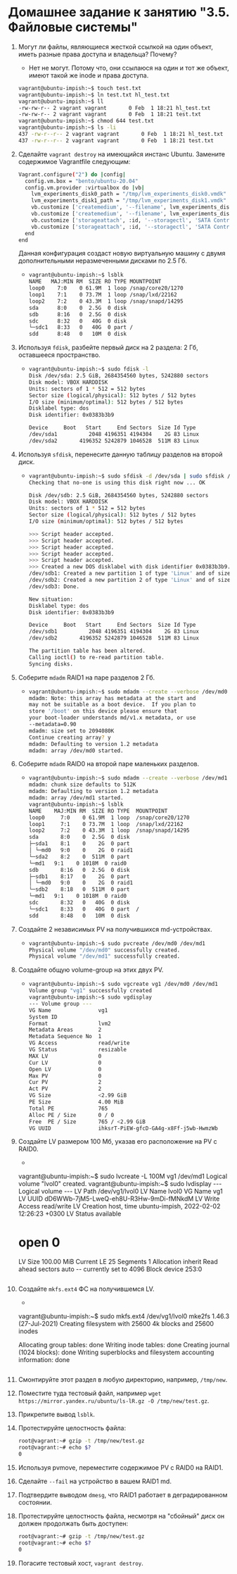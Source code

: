 # Домашнее задание к занятию "3.5. Файловые системы"

1. Могут ли файлы, являющиеся жесткой ссылкой на один объект, иметь разные права доступа и владельца? Почему?

   * Нет не могут. Потому что, они ссылаюся на один и тот же объект, имеют такой же inode и права доступа.
   ```bash
   vagrant@ubuntu-impish:~$ touch test.txt
   vagrant@ubuntu-impish:~$ ln test.txt hl_test.txt
   vagrant@ubuntu-impish:~$ ll
   -rw-rw-r-- 2 vagrant vagrant       0 Feb  1 18:21 hl_test.txt
   -rw-rw-r-- 2 vagrant vagrant       0 Feb  1 18:21 test.txt
   vagrant@ubuntu-impish:~$ chmod 644 test.txt
   vagrant@ubuntu-impish:~$ ls -li
   437 -rw-r--r-- 2 vagrant vagrant       0 Feb  1 18:21 hl_test.txt
   437 -rw-r--r-- 2 vagrant vagrant       0 Feb  1 18:21 test.txt
   ```

1. Сделайте `vagrant destroy` на имеющийся инстанс Ubuntu. Замените содержимое Vagrantfile следующим:

    ```bash
    Vagrant.configure("2") do |config|
      config.vm.box = "bento/ubuntu-20.04"
      config.vm.provider :virtualbox do |vb|
        lvm_experiments_disk0_path = "/tmp/lvm_experiments_disk0.vmdk"
        lvm_experiments_disk1_path = "/tmp/lvm_experiments_disk1.vmdk"
        vb.customize ['createmedium', '--filename', lvm_experiments_disk0_path, '--size', 2560]
        vb.customize ['createmedium', '--filename', lvm_experiments_disk1_path, '--size', 2560]
        vb.customize ['storageattach', :id, '--storagectl', 'SATA Controller', '--port', 1, '--device', 0, '--type', 'hdd', '--medium', lvm_experiments_disk0_path]
        vb.customize ['storageattach', :id, '--storagectl', 'SATA Controller', '--port', 2, '--device', 0, '--type', 'hdd', '--medium', lvm_experiments_disk1_path]
      end
    end
    ```

    Данная конфигурация создаст новую виртуальную машину с двумя дополнительными неразмеченными дисками по 2.5 Гб.

    * ```bash
      vagrant@ubuntu-impish:~$ lsblk
      NAME   MAJ:MIN RM  SIZE RO TYPE MOUNTPOINT
      loop0    7:0    0 61.9M  1 loop /snap/core20/1270
      loop1    7:1    0 73.7M  1 loop /snap/lxd/22162
      loop2    7:2    0 43.3M  1 loop /snap/snapd/14295
      sda      8:0    0  2.5G  0 disk
      sdb      8:16   0  2.5G  0 disk
      sdc      8:32   0   40G  0 disk
      └─sdc1   8:33   0   40G  0 part /
      sdd      8:48   0   10M  0 disk
      ```

1. Используя `fdisk`, разбейте первый диск на 2 раздела: 2 Гб, оставшееся пространство.

   * ```bash
     vagrant@ubuntu-impish:~$ sudo fdisk -l
     Disk /dev/sda: 2.5 GiB, 2684354560 bytes, 5242880 sectors
     Disk model: VBOX HARDDISK
     Units: sectors of 1 * 512 = 512 bytes
     Sector size (logical/physical): 512 bytes / 512 bytes
     I/O size (minimum/optimal): 512 bytes / 512 bytes
     Disklabel type: dos
     Disk identifier: 0x0383b3b9

     Device     Boot   Start     End Sectors  Size Id Type
     /dev/sda1          2048 4196351 4194304    2G 83 Linux
     /dev/sda2       4196352 5242879 1046528  511M 83 Linux
     ```

1. Используя `sfdisk`, перенесите данную таблицу разделов на второй диск.

   * ```bash
     vagrant@ubuntu-impish:~$ sudo sfdisk -d /dev/sda | sudo sfdisk /dev/sdb
     Checking that no-one is using this disk right now ... OK

     Disk /dev/sdb: 2.5 GiB, 2684354560 bytes, 5242880 sectors
     Disk model: VBOX HARDDISK
     Units: sectors of 1 * 512 = 512 bytes
     Sector size (logical/physical): 512 bytes / 512 bytes
     I/O size (minimum/optimal): 512 bytes / 512 bytes

     >>> Script header accepted.
     >>> Script header accepted.
     >>> Script header accepted.
     >>> Script header accepted.
     >>> Script header accepted.
     >>> Created a new DOS disklabel with disk identifier 0x0383b3b9.
     /dev/sdb1: Created a new partition 1 of type 'Linux' and of size 2 GiB.
     /dev/sdb2: Created a new partition 2 of type 'Linux' and of size 511 MiB.
     /dev/sdb3: Done.

     New situation:
     Disklabel type: dos
     Disk identifier: 0x0383b3b9

     Device     Boot   Start     End Sectors  Size Id Type
     /dev/sdb1          2048 4196351 4194304    2G 83 Linux
     /dev/sdb2       4196352 5242879 1046528  511M 83 Linux

     The partition table has been altered.
     Calling ioctl() to re-read partition table.
     Syncing disks.
     ```

1. Соберите `mdadm` RAID1 на паре разделов 2 Гб.

   * ```bash
     vagrant@ubuntu-impish:~$ sudo mdadm --create --verbose /dev/md0 -l 1 -n 2 /dev/sd{a1,b1}
     mdadm: Note: this array has metadata at the start and
     may not be suitable as a boot device.  If you plan to
     store '/boot' on this device please ensure that
     your boot-loader understands md/v1.x metadata, or use
     --metadata=0.90
     mdadm: size set to 2094080K
     Continue creating array? y
     mdadm: Defaulting to version 1.2 metadata
     mdadm: array /dev/md0 started.
     ```

1. Соберите `mdadm` RAID0 на второй паре маленьких разделов.

   * ```bash
     vagrant@ubuntu-impish:~$ sudo mdadm --create --verbose /dev/md1 -l 0 -n 2 /dev/sd{a2,b2}
     mdadm: chunk size defaults to 512K
     mdadm: Defaulting to version 1.2 metadata
     mdadm: array /dev/md1 started.
     vagrant@ubuntu-impish:~$ lsblk
     NAME    MAJ:MIN RM  SIZE RO TYPE  MOUNTPOINT
     loop0     7:0    0 61.9M  1 loop  /snap/core20/1270
     loop1     7:1    0 73.7M  1 loop  /snap/lxd/22162
     loop2     7:2    0 43.3M  1 loop  /snap/snapd/14295
     sda       8:0    0  2.5G  0 disk
     ├─sda1    8:1    0    2G  0 part
     │ └─md0   9:0    0    2G  0 raid1
     └─sda2    8:2    0  511M  0 part
     └─md1   9:1    0 1018M  0 raid0
     sdb       8:16   0  2.5G  0 disk
     ├─sdb1    8:17   0    2G  0 part
     │ └─md0   9:0    0    2G  0 raid1
     └─sdb2    8:18   0  511M  0 part
     └─md1   9:1    0 1018M  0 raid0
     sdc       8:32   0   40G  0 disk
     └─sdc1    8:33   0   40G  0 part  /
     sdd       8:48   0   10M  0 disk
     ```

1. Создайте 2 независимых PV на получившихся md-устройствах.

   * ```bash
     vagrant@ubuntu-impish:~$ sudo pvcreate /dev/md0 /dev/md1
     Physical volume "/dev/md0" successfully created.
     Physical volume "/dev/md1" successfully created.
     ```

1. Создайте общую volume-group на этих двух PV.

   * ```bash
     vagrant@ubuntu-impish:~$ sudo vgcreate vg1 /dev/md0 /dev/md1
     Volume group "vg1" successfully created
     vagrant@ubuntu-impish:~$ sudo vgdisplay
     --- Volume group ---
     VG Name               vg1
     System ID
     Format                lvm2
     Metadata Areas        2
     Metadata Sequence No  1
     VG Access             read/write
     VG Status             resizable
     MAX LV                0
     Cur LV                0
     Open LV               0
     Max PV                0
     Cur PV                2
     Act PV                2
     VG Size               <2.99 GiB
     PE Size               4.00 MiB
     Total PE              765
     Alloc PE / Size       0 / 0
     Free  PE / Size       765 / <2.99 GiB
     VG UUID               ihksrT-PiEW-gfcD-GA4g-x8Ff-j5wb-HwmzWb
     ```

1. Создайте LV размером 100 Мб, указав его расположение на PV с RAID0.

   * ```bash
    vagrant@ubuntu-impish:~$ sudo lvcreate -L 100M vg1 /dev/md1
    Logical volume "lvol0" created.
    vagrant@ubuntu-impish:~$ sudo lvdisplay
    --- Logical volume ---
    LV Path                /dev/vg1/lvol0
    LV Name                lvol0
    VG Name                vg1
    LV UUID                dD6WWb-7jM5-LweQ-eh8U-R3Hw-9mDi-fMNkdM
    LV Write Access        read/write
    LV Creation host, time ubuntu-impish, 2022-02-02 12:26:23 +0300
    LV Status              available
    # open                 0
    LV Size                100.00 MiB
    Current LE             25
    Segments               1
    Allocation             inherit
    Read ahead sectors     auto
    -- currently set to    4096
    Block device           253:0
    ```

1. Создайте `mkfs.ext4` ФС на получившемся LV.

   * ```bash
    vagrant@ubuntu-impish:~$ sudo mkfs.ext4 /dev/vg1/lvol0
    mke2fs 1.46.3 (27-Jul-2021)
    Creating filesystem with 25600 4k blocks and 25600 inodes

    Allocating group tables: done
    Writing inode tables: done
    Creating journal (1024 blocks): done
    Writing superblocks and filesystem accounting information: done
    ```

1. Смонтируйте этот раздел в любую директорию, например, `/tmp/new`.

1. Поместите туда тестовый файл, например `wget https://mirror.yandex.ru/ubuntu/ls-lR.gz -O /tmp/new/test.gz`.

1. Прикрепите вывод `lsblk`.

1. Протестируйте целостность файла:

    ```bash
    root@vagrant:~# gzip -t /tmp/new/test.gz
    root@vagrant:~# echo $?
    0
    ```

1. Используя pvmove, переместите содержимое PV с RAID0 на RAID1.

1. Сделайте `--fail` на устройство в вашем RAID1 md.

1. Подтвердите выводом `dmesg`, что RAID1 работает в деградированном состоянии.

1. Протестируйте целостность файла, несмотря на "сбойный" диск он должен продолжать быть доступен:

    ```bash
    root@vagrant:~# gzip -t /tmp/new/test.gz
    root@vagrant:~# echo $?
    0
    ```

1. Погасите тестовый хост, `vagrant destroy`.
